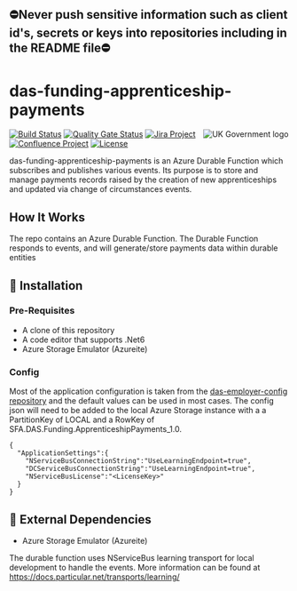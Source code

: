 ## ⛔Never push sensitive information such as client id's, secrets or keys into repositories including in the README file⛔

# das-funding-apprenticeship-payments

<img src="https://avatars.githubusercontent.com/u/9841374?s=200&v=4" align="right" alt="UK Government logo">

[![Build Status](https://dev.azure.com/sfa-gov-uk/Digital%20Apprenticeship%20Service/_apis/build/status/das-funding-apprenticeship-payments?branchName=master)](https://dev.azure.com/sfa-gov-uk/Digital%20Apprenticeship%20Service/_build/latest?definitionId=3217&branchName=master)
[![Quality Gate Status](https://sonarcloud.io/api/project_badges/measure?project=SkillsFundingAgency_das-funding-apprenticeship-payments&metric=alert_status)](https://sonarcloud.io/dashboard?id=SkillsFundingAgency_das-funding-apprenticeship-payments)
[![Jira Project](https://img.shields.io/badge/Jira-Project-blue)](https://skillsfundingagency.atlassian.net/jira/software/c/projects/FLP/boards/753)
[![Confluence Project](https://img.shields.io/badge/Confluence-Project-blue)](https://skillsfundingagency.atlassian.net/wiki/spaces/NDL/pages/3480354918/Flexible+Payments+Models)
[![License](https://img.shields.io/badge/license-MIT-lightgrey.svg?longCache=true&style=flat-square)](https://en.wikipedia.org/wiki/MIT_License)

das-funding-apprenticeship-payments is an Azure Durable Function which subscribes and publishes various events. Its purpose is to store and manage payments records raised by the creation of new apprenticeships and updated via change of circumstances events.


## How It Works

The repo contains an Azure Durable Function.
The Durable Function responds to events, and will generate/store payments data within durable entities

## 🚀 Installation

### Pre-Requisites

* A clone of this repository
* A code editor that supports .Net6
* Azure Storage Emulator (Azureite)

### Config

Most of the application configuration is taken from the [das-employer-config repository](https://github.com/SkillsFundingAgency/das-employer-config) and the default values can be used in most cases.  The config json will need to be added to the local Azure Storage instance with a a PartitionKey of LOCAL and a RowKey of SFA.DAS.Funding.ApprenticeshipPayments_1.0.

```
{
  "ApplicationSettings":{
    "NServiceBusConnectionString":"UseLearningEndpoint=true",
    "DCServiceBusConnectionString":"UseLearningEndpoint=true",
    "NServiceBusLicense":"<LicenseKey>"
  }
}
```

## 🔗 External Dependencies

* Azure Storage Emulator (Azureite)

The durable function uses NServiceBus learning transport for local development to handle the events. More information can be found at https://docs.particular.net/transports/learning/